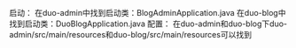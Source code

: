 启动：
  在duo-admin中找到启动类：BlogAdminApplication.java
  在duo-blog中找到启动类：DuoBlogApplication.java
配置：
  在duo-admin和duo-blog下duo-admin/src/main/resources和duo-blog/src/main/resources可以找到
